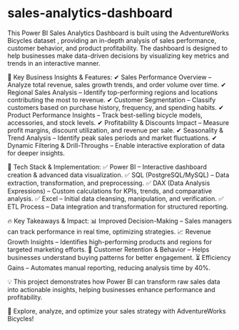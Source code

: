 # sales-analytics-dashboard

This Power BI Sales Analytics Dashboard is built using the AdventureWorks Bicycles dataset , providing an in-depth analysis of sales performance, customer behavior, and product profitability. The dashboard is designed to help businesses make data-driven decisions by visualizing key metrics and trends in an interactive manner.

🔹 Key Business Insights & Features:
✔ Sales Performance Overview – Analyze total revenue, sales growth trends, and order volume over time.
✔ Regional Sales Analysis – Identify top-performing regions and locations contributing the most to revenue.
✔ Customer Segmentation – Classify customers based on purchase history, frequency, and spending habits.
✔ Product Performance Insights – Track best-selling bicycle models, accessories, and stock levels.
✔ Profitability & Discounts Impact – Measure profit margins, discount utilization, and revenue per sale.
✔ Seasonality & Trend Analysis – Identify peak sales periods and market fluctuations.
✔ Dynamic Filtering & Drill-Throughs – Enable interactive exploration of data for deeper insights.

🚀 Tech Stack & Implementation:
✅ Power BI – Interactive dashboard creation & advanced data visualization.
✅ SQL (PostgreSQL/MySQL) – Data extraction, transformation, and preprocessing.
✅ DAX (Data Analysis Expressions) – Custom calculations for KPIs, trends, and comparative analysis.
✅ Excel – Initial data cleansing, manipulation, and verification.
✅ ETL Process – Data integration and transformation for structured reporting.

🔥 Key Takeaways & Impact:
📊 Improved Decision-Making – Sales managers can track performance in real time, optimizing strategies.
📈 Revenue Growth Insights – Identifies high-performing products and regions for targeted marketing efforts.
🛒 Customer Retention & Behavior – Helps businesses understand buying patterns for better engagement.
⏳ Efficiency Gains – Automates manual reporting, reducing analysis time by 40%.

💡 This project demonstrates how Power BI can transform raw sales data into actionable insights, helping businesses enhance performance and profitability.

🚀 Explore, analyze, and optimize your sales strategy with AdventureWorks Bicycles!
